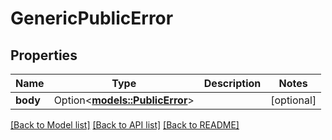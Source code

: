 # GenericPublicError

## Properties

Name | Type | Description | Notes
------------ | ------------- | ------------- | -------------
**body** | Option<[**models::PublicError**](PublicError.md)> |  | [optional]

[[Back to Model list]](../README.md#documentation-for-models) [[Back to API list]](../README.md#documentation-for-api-endpoints) [[Back to README]](../README.md)


